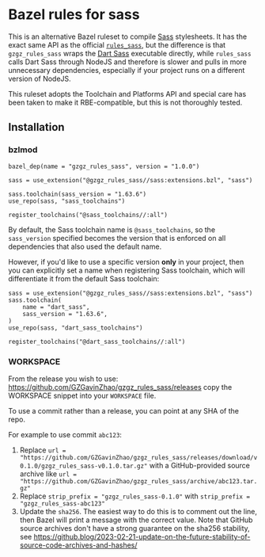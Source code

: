 # Bazel rules for sass

This is an alternative Bazel ruleset to compile [Sass](https://sass-lang.com)
stylesheets. It has the exact same API as the official
[`rules_sass`](https://github.com/bazelbuild/rules_sass), but the difference is
that `gzgz_rules_sass` wraps the [Dart Sass](https://github.com/sass/dart-sass)
executable directly, while `rules_sass` calls Dart Sass through NodeJS and
therefore is slower and pulls in more unnecessary dependencies, especially if
your project runs on a different version of NodeJS.

This ruleset adopts the Toolchain and Platforms API and special care has been
taken to make it RBE-compatible, but this is not thoroughly tested.

## Installation

### bzlmod

```starlark
bazel_dep(name = "gzgz_rules_sass", version = "1.0.0")

sass = use_extension("@gzgz_rules_sass//sass:extensions.bzl", "sass")

sass.toolchain(sass_version = "1.63.6")
use_repo(sass, "sass_toolchains")

register_toolchains("@sass_toolchains//:all")
```

By default, the Sass toolchain name is `@sass_toolchains`, so the
`sass_version` specified becomes the version that is enforced on all
dependencies that also used the default name.

However, if you'd like to use a specific version **only** in your project,
then you can explicitly set a name when registering Sass toolchain, which 
will differentiate it from the default Sass toolchain:
```starlark
sass = use_extension("@gzgz_rules_sass//sass:extensions.bzl", "sass")
sass.toolchain(
    name = "dart_sass",
    sass_version = "1.63.6",
)
use_repo(sass, "dart_sass_toolchains")

register_toolchains("@dart_sass_toolchains//:all")
```

### WORKSPACE

From the release you wish to use:
<https://github.com/GZGavinZhao/gzgz_rules_sass/releases>
copy the WORKSPACE snippet into your `WORKSPACE` file.

To use a commit rather than a release, you can point at any SHA of the repo.

For example to use commit `abc123`:

1. Replace `url = "https://github.com/GZGavinZhao/gzgz_rules_sass/releases/download/v0.1.0/gzgz_rules_sass-v0.1.0.tar.gz"` with a GitHub-provided source archive like `url = "https://github.com/GZGavinZhao/gzgz_rules_sass/archive/abc123.tar.gz"`
1. Replace `strip_prefix = "gzgz_rules_sass-0.1.0"` with `strip_prefix = "gzgz_rules_sass-abc123"`
1. Update the `sha256`. The easiest way to do this is to comment out the line, then Bazel will
   print a message with the correct value. Note that GitHub source archives don't have a strong
   guarantee on the sha256 stability, see
   <https://github.blog/2023-02-21-update-on-the-future-stability-of-source-code-archives-and-hashes/>
